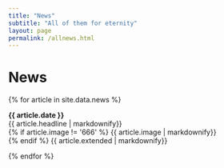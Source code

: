 ```yaml
---
title: "News"
subtitle: "All of them for eternity"
layout: page
permalink: /allnews.html
---
```


# News

{% for article in site.data.news %}
<p><b>{{ article.date }}</b> <br line-height="120%"> 
  {{ article.headline | markdownify}} <br line-height="120%"> 
  {% if article.image != '666' %} 
  {{ article.image | markdownify}} <br line-height="120%">
  {% endif %}
  {{ article.extended | markdownify}}</p>
{% endfor %}
